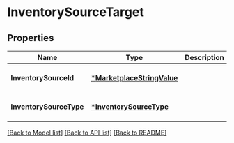 # InventorySourceTarget

## Properties
Name | Type | Description | Notes
------------ | ------------- | ------------- | -------------
**InventorySourceId** | [***MarketplaceStringValue**](MarketplaceStringValue.md) |  | [optional] [default to null]
**InventorySourceType** | [***InventorySourceType**](InventorySourceType.md) |  | [optional] [default to null]

[[Back to Model list]](../README.md#documentation-for-models) [[Back to API list]](../README.md#documentation-for-api-endpoints) [[Back to README]](../README.md)

